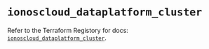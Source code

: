 # `ionoscloud_dataplatform_cluster`

Refer to the Terraform Registory for docs: [`ionoscloud_dataplatform_cluster`](https://registry.terraform.io/providers/ionos-cloud/ionoscloud/6.4.8/docs/resources/dataplatform_cluster).
